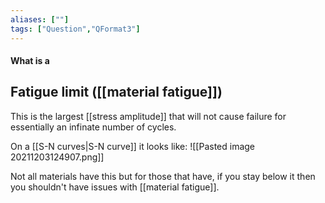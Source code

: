 ```yaml
---
aliases: [""]
tags: ["Question","QFormat3"]
---
```


#### What is a
## Fatigue limit ([[material fatigue]])
This is the largest [[stress amplitude]] that will not cause failure for essentially an infinate number of cycles.

On a [[S-N curves|S-N curve]] it looks like:
![[Pasted image 20211203124907.png]]

Not all materials have this but for those that have, if you stay below it then you shouldn't have issues with [[material fatigue]].